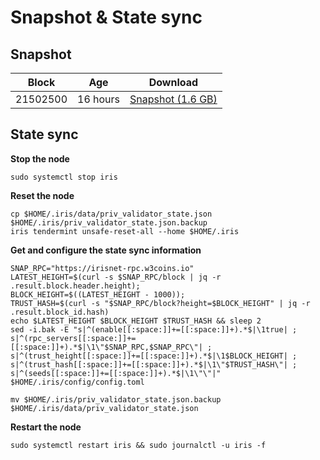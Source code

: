 # Snapshot & State sync

## Snapshot

|     Block   |     Age     |   Download  |
| ----------- | ----------- | ----------- |
|   21502500   |  16 hours | [Snapshot (1.6 GB)](https://s3.eu-central-1.amazonaws.com/w3coins.io/snapshots/iris-mainnet/iris_snapsot_latest.tar.lz4)  |

## State sync

**Stop the node**

```
sudo systemctl stop iris
```

**Reset the node**

```
cp $HOME/.iris/data/priv_validator_state.json $HOME/.iris/priv_validator_state.json.backup
iris tendermint unsafe-reset-all --home $HOME/.iris
```

**Get and configure the state sync information**

```
SNAP_RPC="https://irisnet-rpc.w3coins.io"
LATEST_HEIGHT=$(curl -s $SNAP_RPC/block | jq -r .result.block.header.height);
BLOCK_HEIGHT=$((LATEST_HEIGHT - 1000));
TRUST_HASH=$(curl -s "$SNAP_RPC/block?height=$BLOCK_HEIGHT" | jq -r .result.block_id.hash) 
echo $LATEST_HEIGHT $BLOCK_HEIGHT $TRUST_HASH && sleep 2
sed -i.bak -E "s|^(enable[[:space:]]+=[[:space:]]+).*$|\1true| ;
s|^(rpc_servers[[:space:]]+=[[:space:]]+).*$|\1\"$SNAP_RPC,$SNAP_RPC\"| ;
s|^(trust_height[[:space:]]+=[[:space:]]+).*$|\1$BLOCK_HEIGHT| ;
s|^(trust_hash[[:space:]]+=[[:space:]]+).*$|\1\"$TRUST_HASH\"| ;
s|^(seeds[[:space:]]+=[[:space:]]+).*$|\1\"\"|" $HOME/.iris/config/config.toml
```

```
mv $HOME/.iris/priv_validator_state.json.backup $HOME/.iris/data/priv_validator_state.json
```

**Restart the node**

```
sudo systemctl restart iris && sudo journalctl -u iris -f
```
